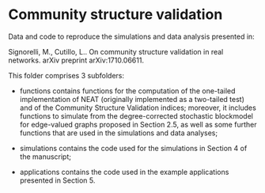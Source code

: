 # Community structure validation

Data and code to reproduce the simulations and data analysis presented in:

Signorelli, M., Cutillo, L.. On community structure validation in real networks. arXiv preprint arXiv:1710.06611.

This folder comprises 3 subfolders:

- functions contains functions for the computation of the one-tailed implementation of NEAT (originally implemented as a two-tailed test) and of the Community Structure Validation indices; moreover, it includes functions to simulate from the degree-corrected stochastic blockmodel for edge-valued graphs proposed in Section 2.5, as well as some further functions that are used in the simulations and data analyses;

- simulations contains the code used for the simulations in Section 4 of the manuscript;

- applications contains the code used in the example applications presented in Section 5.
